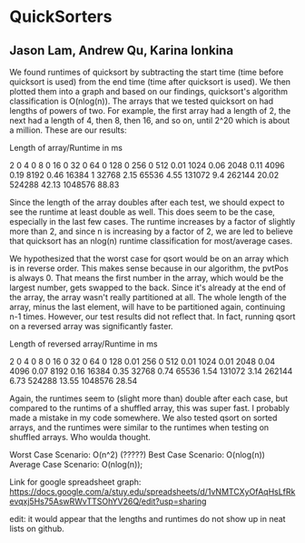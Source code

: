 # QuickSorters
## Jason Lam, Andrew Qu, Karina Ionkina

We found runtimes of quicksort by subtracting the start time (time before quicksort is used) from the end time (time after quicksort is used). We then plotted them into a graph and based on our findings, quicksort's algorithm classification is O(nlog(n)).
The arrays that we tested quicksort on had lengths of powers of two. For example, the first array had a length of 2, the next had a length of 4, then 8, then 16, and so on, until 2^20 which is about a million. These are our results:

Length of array/Runtime in ms

2	0
4	0
8	0
16	0
32	0
64	0
128	0
256	0
512	0.01
1024	0.06
2048	0.11
4096	0.19
8192	0.46
16384	1
32768	2.15
65536	4.55
131072	9.4
262144	20.02
524288	42.13
1048576	88.83

Since the length of the array doubles after each test, we should expect to see the runtime at least double as well. This does seem to be the case, especially in the last few cases. The runtime increases by a factor of slightly more than 2, and since n is increasing by a factor of 2, we are led to believe that quicksort has an nlog(n) runtime classification for most/average cases.

We hypothesized that the worst case for qsort would be on an array which is in reverse order. This makes sense because in our algorithm, the pvtPos is always 0. That means the first number in the array, which would be the largest number, gets swapped to the back. Since it's already at the end of the array, the array wasn't really partitioned at all. The whole length of the array, minus the last element, will have to be partitioned again, continuing n-1 times.
However, our test results did not reflect that. In fact, running qsort on a reversed array was significantly faster.

Length of reversed array/Runtime in ms

2	0
4	0
8	0
16	0
32	0
64	0
128	0.01
256	0
512	0.01
1024	0.01
2048	0.04
4096	0.07
8192	0.16
16384	0.35
32768	0.74
65536	1.54
131072	3.14
262144	6.73
524288	13.55
1048576	28.54

Again, the runtimes seem to (slight more than) double after each case, but compared to the runtims of a shuffled array, this was super fast. I probably made a mistake in my code somewhere.
We also tested qsort on sorted arrays, and the runtimes were similar to the runtimes when testing on shuffled arrays. Who woulda thought.

Worst Case Scenario: O(n^2) (?????)
Best Case Scenario: O(nlog(n))
Average Case Scenario: O(nlog(n));

Link for google spreadsheet graph:
https://docs.google.com/a/stuy.edu/spreadsheets/d/1vNMTCXyOfAqHsLfRkevqxj5Hs75AswRWvTTSOhYV26Q/edit?usp=sharing

edit: it would appear that the lengths and runtimes do not show up in neat lists on github. 